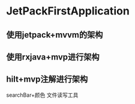 # JetPackFirstApplication
## 使用jetpack+mvvm的架构

## 使用rxjava+mvp进行架构

## hilt+mvp注解进行架构

searchBar+颜色
文件读写工具

